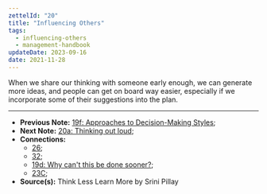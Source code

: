 ```yaml
---
zettelId: "20"
title: "Influencing Others"
tags:
  - influencing-others
  - management-handbook
updateDate: 2023-09-16
date: 2021-11-28
---
```


When we share our thinking with someone early enough, we can generate more ideas, and people can get on board way easier, especially if we incorporate some of their suggestions into the plan.

---

- **Previous Note:** [19f: Approaches to Decision-Making Styles](/notes/19f/);
- **Next Note:** [20a: Thinking out loud](/notes/20a/);
- **Connections:**
  - [26](/notes/26/);
  - [32](/notes/32/);
  - [19d: Why can't this be done sooner?](/notes/19d/);
  - [23C](/notes/23c/);
- **Source(s):** Think Less Learn More by Srini Pillay
